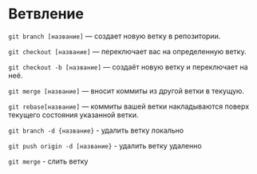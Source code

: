 # Ветвление


```git branch [название]``` — создает новую ветку в репозитории.

```git checkout [название]``` — переключает вас на определенную ветку.

```git checkout -b [название]``` — создаёт новую ветку и переключает на неё.

``git merge [название]`` — вносит коммиты из другой ветки в текущую.

``git rebase[название]`` — коммиты вашей ветки накладываются поверх текущего состояния указанной ветки.

 ``git branch -d {название}`` - удалить ветку локально

``git push origin -d [название}`` - удалить ветку удаленно

``git merge`` - слить ветку
